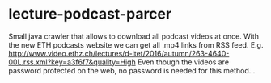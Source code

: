 lecture-podcast-parcer
======================

Small java crawler that allows to download all podcast videos at once.
With the new ETH podcasts website we can get all .mp4 links from RSS feed.
E.g. http://www.video.ethz.ch/lectures/d-itet/2016/autumn/263-4640-00L.rss.xml?key=a3f6f7&quality=High
Even though the videos are password protected on the web, no password is needed for this method...

